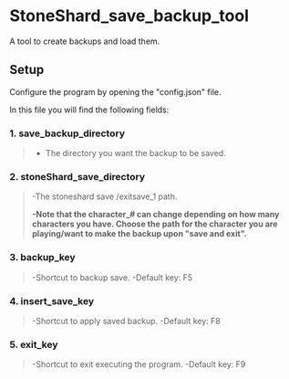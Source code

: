 # StoneShard_save_backup_tool
 A tool to create backups and load them.

## Setup
  Configure the program by opening the "config.json" file.
  
  In this file you will find the following fields:
   

### 1. save_backup_directory
 >- The directory you want the backup to be saved.
 
 
 
### 2. stoneShard_save_directory
 > -The stoneshard save /exitsave_1 path.
 > 
 >**-Note that the character_# can change depending on how many characters you have. Choose the path for the character you are playing/want to make the backup upon "save and exit".**

### 3. backup_key
 > -Shortcut to backup save.
 > -Default key: F5

### 4. insert_save_key
 > -Shortcut to apply saved backup.
 > -Default key: F8

### 5. exit_key
 > -Shortcut to exit executing the program.
 > -Default key: F9
    
